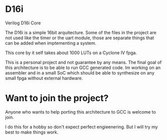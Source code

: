 # D16i
Verilog D16i Core 

The D16i is a simple 16bit arquitecture. Some of the files in the project are not used
like the timer or the uart module, those are separate things that can be added when 
imptementing a system.

This core by it self takes about 1000 LUTs on a Cyclone IV fpga.

This is a personal project and not guarantee by any means. The final goal of this
architecture is to be able to run GCC generated code. Im working on an assembler and
in a small SoC which should be able to synthesize on any small fpga
without external hardware.

# Want to join the project?

Anyone who wants to help porting this architecture to GCC is welcome to join.

I do this for a hobby so don't expect perfect engieenering. But I will try my best to make things work.
